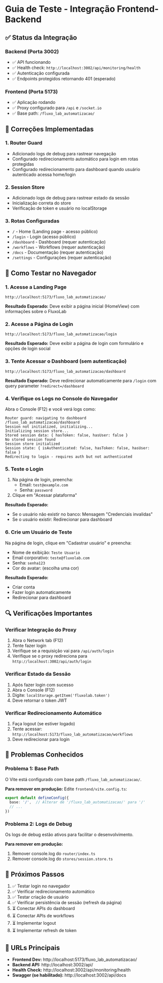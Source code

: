 # Guia de Teste - Integração Frontend-Backend

## ✅ Status da Integração

### Backend (Porta 3002)
- ✅ API funcionando
- ✅ Health check: `http://localhost:3002/api/monitoring/health`
- ✅ Autenticação configurada
- ✅ Endpoints protegidos retornando 401 (esperado)

### Frontend (Porta 5173)
- ✅ Aplicação rodando
- ✅ Proxy configurado para `/api` e `/socket.io`
- ✅ Base path: `/fluxo_lab_automatizacao/`

## 🔧 Correções Implementadas

### 1. Router Guard
- Adicionado logs de debug para rastrear navegação
- Configurado redirecionamento automático para login em rotas protegidas
- Configurado redirecionamento para dashboard quando usuário autenticado acessa home/login

### 2. Session Store
- Adicionado logs de debug para rastrear estado da sessão
- Inicialização correta do store
- Verificação de token e usuário no localStorage

### 3. Rotas Configuradas
- `/` - Home (Landing page - acesso público)
- `/login` - Login (acesso público)
- `/dashboard` - Dashboard (requer autenticação)
- `/workflows` - Workflows (requer autenticação)
- `/docs` - Documentação (requer autenticação)
- `/settings` - Configurações (requer autenticação)

## 🧪 Como Testar no Navegador

### 1. Acesse a Landing Page
```
http://localhost:5173/fluxo_lab_automatizacao/
```
**Resultado Esperado:** Deve exibir a página inicial (HomeView) com informações sobre o FluxoLab

### 2. Acesse a Página de Login
```
http://localhost:5173/fluxo_lab_automatizacao/login
```
**Resultado Esperado:** Deve exibir a página de login com formulário e opções de login social

### 3. Tente Acessar o Dashboard (sem autenticação)
```
http://localhost:5173/fluxo_lab_automatizacao/dashboard
```
**Resultado Esperado:** Deve redirecionar automaticamente para `/login` com query parameter `?redirect=/dashboard`

### 4. Verifique os Logs no Console do Navegador
Abra o Console (F12) e você verá logs como:
```
Router guard: navigating to dashboard /fluxo_lab_automatizacao/dashboard
Session not initialized, initializing...
Initializing session store...
Stored session data: { hasToken: false, hasUser: false }
No stored session found
Session store initialized
Session state: { isAuthenticated: false, hasToken: false, hasUser: false }
Redirecting to login - requires auth but not authenticated
```

### 5. Teste o Login
1. Na página de login, preencha:
   - Email: `test@example.com`
   - Senha: `password`
2. Clique em "Acessar plataforma"

**Resultado Esperado:** 
- Se o usuário não existir no banco: Mensagem "Credenciais invalidas"
- Se o usuário existir: Redirecionar para dashboard

### 6. Crie um Usuário de Teste
Na página de login, clique em "Cadastrar usuário" e preencha:
- Nome de exibição: `Teste Usuario`
- Email corporativo: `teste@fluxolab.com`
- Senha: `senha123`
- Cor do avatar: (escolha uma cor)

**Resultado Esperado:** 
- Criar conta
- Fazer login automaticamente
- Redirecionar para dashboard

## 🔍 Verificações Importantes

### Verificar Integração do Proxy
1. Abra o Network tab (F12)
2. Tente fazer login
3. Verifique se a requisição vai para `/api/auth/login`
4. Verifique se o proxy redireciona para `http://localhost:3002/api/auth/login`

### Verificar Estado da Sessão
1. Após fazer login com sucesso
2. Abra o Console (F12)
3. Digite: `localStorage.getItem('fluxolab.token')`
4. Deve retornar o token JWT

### Verificar Redirecionamento Automático
1. Faça logout (se estiver logado)
2. Tente acessar: `http://localhost:5173/fluxo_lab_automatizacao/workflows`
3. Deve redirecionar para login

## 🐛 Problemas Conhecidos

### Problema 1: Base Path
O Vite está configurado com base path `/fluxo_lab_automatizacao/`. 

**Para remover em produção:**
Edite `frontend/vite.config.ts`:
```typescript
export default defineConfig({
  base: '/',  // Alterar de '/fluxo_lab_automatizacao/' para '/'
  // ...
})
```

### Problema 2: Logs de Debug
Os logs de debug estão ativos para facilitar o desenvolvimento.

**Para remover em produção:**
1. Remover console.log do `router/index.ts`
2. Remover console.log do `stores/session.store.ts`

## 📝 Próximos Passos

1. ✅ Testar login no navegador
2. ✅ Verificar redirecionamento automático
3. ✅ Testar criação de usuário
4. ✅ Verificar persistência de sessão (refresh da página)
5. ⏳ Conectar APIs do dashboard
6. ⏳ Conectar APIs de workflows
7. ⏳ Implementar logout
8. ⏳ Implementar refresh de token

## 🎯 URLs Principais

- **Frontend Dev:** http://localhost:5173/fluxo_lab_automatizacao/
- **Backend API:** http://localhost:3002/api/
- **Health Check:** http://localhost:3002/api/monitoring/health
- **Swagger (se habilitado):** http://localhost:3002/api/docs

